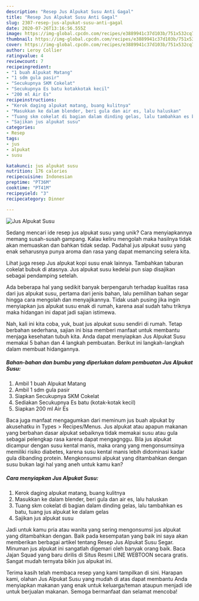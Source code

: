 ```yaml
---
description: "Resep Jus Alpukat Susu Anti Gagal"
title: "Resep Jus Alpukat Susu Anti Gagal"
slug: 2307-resep-jus-alpukat-susu-anti-gagal
date: 2020-07-26T13:16:56.555Z
image: https://img-global.cpcdn.com/recipes/e3889941c37d103b/751x532cq70/jus-alpukat-susu-foto-resep-utama.jpg
thumbnail: https://img-global.cpcdn.com/recipes/e3889941c37d103b/751x532cq70/jus-alpukat-susu-foto-resep-utama.jpg
cover: https://img-global.cpcdn.com/recipes/e3889941c37d103b/751x532cq70/jus-alpukat-susu-foto-resep-utama.jpg
author: Leroy Collier
ratingvalue: 4
reviewcount: 7
recipeingredient:
- "1 buah Alpukat Matang"
- "1 sdm gula pasir"
- "Secukupnya SKM Cokelat"
- "Secukupnya Es batu kotakkotak kecil"
- "200 ml Air Es"
recipeinstructions:
- "Kerok daging alpukat matang, buang kulitnya"
- "Masukkan ke dalam blender, beri gula dan air es, lalu haluskan"
- "Tuang skm cokelat di bagian dalam dinding gelas, lalu tambahkan es batu, tuang jus alpukat ke dalam gelas"
- "Sajikan jus alpukat susu"
categories:
- Resep
tags:
- jus
- alpukat
- susu

katakunci: jus alpukat susu 
nutrition: 176 calories
recipecuisine: Indonesian
preptime: "PT36M"
cooktime: "PT41M"
recipeyield: "3"
recipecategory: Dinner

---
```



![Jus Alpukat Susu](https://img-global.cpcdn.com/recipes/e3889941c37d103b/751x532cq70/jus-alpukat-susu-foto-resep-utama.jpg)

Sedang mencari ide resep jus alpukat susu yang unik? Cara menyiapkannya memang susah-susah gampang. Kalau keliru mengolah maka hasilnya tidak akan memuaskan dan bahkan tidak sedap. Padahal jus alpukat susu yang enak seharusnya punya aroma dan rasa yang dapat memancing selera kita.

Lihat juga resep Jus alpukat kopi susu enak lainnya. Tambahkan taburan cokelat bubuk di atasnya. Jus alpukat susu kedelai pun siap disajikan sebagai pendamping setelah.

Ada beberapa hal yang sedikit banyak berpengaruh terhadap kualitas rasa dari jus alpukat susu, pertama dari jenis bahan, lalu pemilihan bahan segar hingga cara mengolah dan menyajikannya. Tidak usah pusing jika ingin menyiapkan jus alpukat susu enak di rumah, karena asal sudah tahu triknya maka hidangan ini dapat jadi sajian istimewa.


Nah, kali ini kita coba, yuk, buat jus alpukat susu sendiri di rumah. Tetap berbahan sederhana, sajian ini bisa memberi manfaat untuk membantu menjaga kesehatan tubuh kita. Anda dapat menyiapkan Jus Alpukat Susu memakai 5 bahan dan 4 langkah pembuatan. Berikut ini langkah-langkah dalam membuat hidangannya.

<!--inarticleads1-->

##### Bahan-bahan dan bumbu yang diperlukan dalam pembuatan Jus Alpukat Susu:

1. Ambil 1 buah Alpukat Matang
1. Ambil 1 sdm gula pasir
1. Siapkan Secukupnya SKM Cokelat
1. Sediakan Secukupnya Es batu (kotak-kotak kecil)
1. Siapkan 200 ml Air Es


Baca juga manfaat mengagumkan dari meminum jus buah alpukat by akusehatku in Types &gt; Recipes/Menus. Jus alpukat atau apapun makanan yang berbahan dasar alpukat sebaiknya tidak memakai susu atau gula sebagai pelengkap rasa karena dapat mengagnggu. Bila jus alpukat dicampur dengan susu kental manis, maka orang yang mengonsumsinya memiliki risiko diabetes, karena susu kental manis lebih didominasi kadar gula dibanding protein. Mengkonsumsi alpukat yang ditambahkan dengan susu bukan lagi hal yang aneh untuk kamu kan? 

<!--inarticleads2-->

##### Cara menyiapkan Jus Alpukat Susu:

1. Kerok daging alpukat matang, buang kulitnya
1. Masukkan ke dalam blender, beri gula dan air es, lalu haluskan
1. Tuang skm cokelat di bagian dalam dinding gelas, lalu tambahkan es batu, tuang jus alpukat ke dalam gelas
1. Sajikan jus alpukat susu


Jadi untuk kamu pria atau wanita yang sering mengonsumsi jus alpukat yang ditambahkan dengan. Baik pada kesempatan yang baik ini saya akan memberikan berbagai artikel tentang Resep Jus Alpukat Susu Segar. Minuman jus alpukat ini sangatlah digemari oleh banyak orang baik. Baca Jajan Squad yang baru dirilis di Situs Resmi LINE WEBTOON secara gratis. Sangat mudah ternyata bikin jus alpukat ini. 

Terima kasih telah membaca resep yang kami tampilkan di sini. Harapan kami, olahan Jus Alpukat Susu yang mudah di atas dapat membantu Anda menyiapkan makanan yang enak untuk keluarga/teman ataupun menjadi ide untuk berjualan makanan. Semoga bermanfaat dan selamat mencoba!
